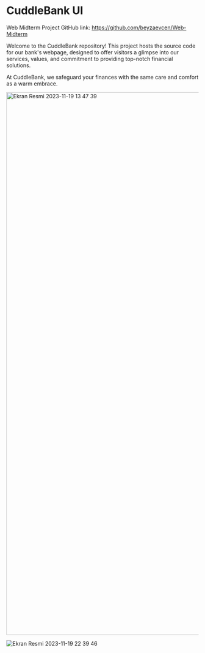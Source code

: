 # CuddleBank UI
Web Midterm Project
GitHub link: https://github.com/beyzaevcen/Web-Midterm


Welcome to the CuddleBank repository! This project hosts the source code for our bank's webpage, designed to offer visitors a glimpse into our services, values, and commitment to providing top-notch financial solutions.

At CuddleBank, we safeguard your finances with the same care and comfort as a warm embrace.

<img width="1423" alt="Ekran Resmi 2023-11-19 13 47 39" src="https://github.com/beyzaevcen/Web-Midterm/assets/95762073/a052d825-d196-4825-a19c-0e473d46241d">

![Ekran Resmi 2023-11-19 22 39 46](https://github.com/beyzaevcen/Web-Midterm/assets/95762073/dedc65cf-5bf7-4ae9-a0d5-ab02ea4ed84d)

